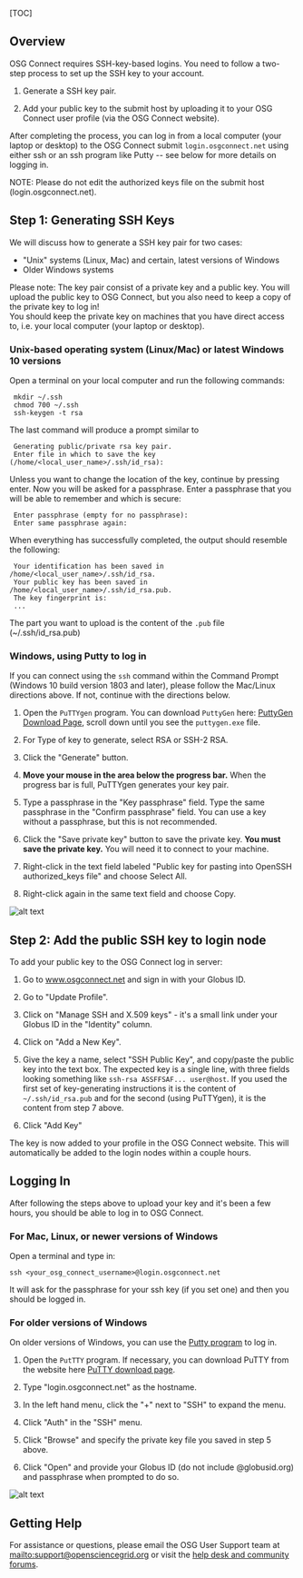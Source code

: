 [title]: - "Generate SSH Keys and Activate Your OSG Login"

[TOC]

## Overview

OSG Connect requires SSH-key-based logins. You need to follow a two-step process to set up the SSH key to your account. 

1. Generate a SSH key pair.  

2. Add your public key to the submit host by uploading it to your OSG Connect user profile (via the OSG Connect website).

After completing the process, you can log in from a local computer (your laptop or desktop) to the OSG Connect submit `login.osgconnect.net` using either 
ssh or an ssh program like Putty -- see below for more details on logging in. 

NOTE: Please do not edit the authorized keys file on the submit host (login.osgconnect.net).

## Step 1: Generating SSH Keys

We will discuss how to generate a SSH key pair for two cases: 

* "Unix" systems (Linux, Mac) and certain, latest versions of Windows
* Older Windows systems

Please note: The key pair consist of a private key and a public key. You will upload the 
public key to OSG Connect, but you also need to keep a copy of the private key to log in!  
You should keep the private key on machines that you have 
direct access to, i.e. your local computer (your laptop or desktop).

### Unix-based operating system (Linux/Mac) or latest Windows 10 versions

Open a terminal on your local computer and run the following commands: 

     mkdir ~/.ssh
     chmod 700 ~/.ssh
     ssh-keygen -t rsa

The last command will produce a prompt similar to

     Generating public/private rsa key pair.
     Enter file in which to save the key (/home/<local_user_name>/.ssh/id_rsa):

Unless you want to change the location of the key, continue by pressing enter.
Now you will be asked for a passphrase. Enter a passphrase that you will be 
able to remember and which is secure:

     Enter passphrase (empty for no passphrase):
     Enter same passphrase again:

When everything has successfully completed, the output should resemble the
following: 

     Your identification has been saved in /home/<local_user_name>/.ssh/id_rsa.
     Your public key has been saved in /home/<local_user_name>/.ssh/id_rsa.pub.
     The key fingerprint is:
     ...

The part you want to upload is the content of the `.pub` file (~/.ssh/id_rsa.pub)

### Windows, using Putty to log in

If you can connect using the `ssh` command within the Command Prompt (Windows 10 build version 1803 and later), please follow the Mac/Linux directions above. If not, 
continue with the directions below. 

1. Open the `PuTTYgen` program.  You can download `PuttyGen` 
here: [PuttyGen Download Page](https://www.chiark.greenend.org.uk/~sgtatham/putty/latest.html), 
scroll down until you see the `puttygen.exe` file. 

2. For Type of key to generate, select RSA or SSH-2 RSA. 

2. Click the "Generate" button.

3. **Move your mouse in the area below the progress bar.**
When the progress bar is full, PuTTYgen generates your key pair.

4. Type a passphrase in the "Key passphrase" field. Type the same passphrase in the "Confirm passphrase" field. You 
can use a key without a passphrase, but this is not recommended.

5. Click the "Save private key" button to save the private key. **You must save the private key.** You will need it to connect to your machine.

6. Right-click in the text field labeled "Public key for pasting into OpenSSH authorized_keys file" and choose Select All.

7. Right-click again in the same text field and choose Copy.

![alt text](https://raw.githubusercontent.com/OSGConnect/connectbook/master/images/puttygen_ssh_key.png "PuttyGen Window")

## Step 2: Add the public SSH key to login node

To add your public key to the OSG Connect log in server: 

1. Go to www.osgconnect.net and sign in with your Globus ID. 

2. Go to "Update Profile".

3. Click on "Manage SSH and X.509 keys" - it's a small link under your Globus ID 
in the "Identity" column. 

4. Click on "Add a New Key".

5. Give the key a name, select "SSH Public Key", and copy/paste the public key into the text box. The expected key is a single line, with three fields looking something like `ssh-rsa ASSFFSAF... user@host`. If you used the first set of key-generating 
instructions it is the content of `~/.ssh/id_rsa.pub` and for the second (using PuTTYgen), it is the content from step 7 above.

6. Click "Add Key"

The key is now added to your profile in the OSG Connect website. This will automatically
be added to the login nodes within a couple hours.

## Logging In

After following the steps above to upload your key and it's been a few hours, you should be able to log in to OSG Connect. 

### For Mac, Linux, or newer versions of Windows

Open a terminal and type in: 

    ssh <your_osg_connect_username>@login.osgconnect.net

It will ask for the passphrase for your ssh key (if you set one) and then you 
should be logged in. 

### For older versions of Windows

On older versions of Windows, you can use the [Putty program](https://www.chiark.greenend.org.uk/~sgtatham/putty/latest.html) to log in. 

1. Open the `PutTTY` program. If necessary, you can download PuTTY from the website here [PuTTY download page](https://www.chiark.greenend.org.uk/~sgtatham/putty/latest.html).

2. Type "login.osgconnect.net" as the hostname.

3. In the left hand menu, click the "+" next to "SSH" to expand the menu.

4. Click "Auth" in the "SSH" menu.

5. Click "Browse" and specify the private key file you saved in step 5 above.

6. Click "Open" and provide your Globus ID (do not include @globusid.org) and passphrase when prompted to do so.

![alt text](https://raw.githubusercontent.com/OSGConnect/connectbook/master/images/putty_ssh.png "PuPTTYen SSH Window")


## Getting Help 

For assistance or questions, please email the OSG User Support team  at <mailto:support@opensciencegrid.org> or visit the [help desk and community forums](http://support.opensciencegrid.org).

